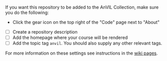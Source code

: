 
If you want this repository to be added to the AnVIL Collection, make sure you do the following:

- Click the gear icon on the top right of the "Code" page next to "About"
- [ ] Create a repository description
- [ ] Add the homepage where your course will be rendered
- [ ] Add the topic tag `anvil`. You should also supply any other relevant tags.

For more information on these settings see instructions in the [wiki pages](https://github.com/jhudsl/AnVIL_Template/wiki/The-AnVIL-Collection#adding-your-course-to-the-anvil-collection).
